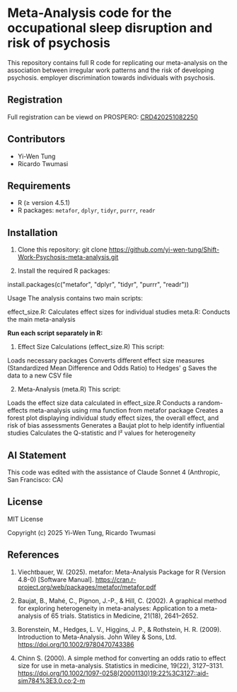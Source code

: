 # Meta-Analysis code for the occupational sleep disruption and risk of psychosis

This repository contains full R code for replicating our meta-analysis on the association between irregular work patterns and the risk of developing psychosis. employer discrimination towards individuals with psychosis.

## Registration

Full registration can be viewd on PROSPERO: [CRD420251082250](https://www.crd.york.ac.uk/PROSPERO/view/CRD420251082250)

## Contributors

- Yi-Wen Tung
- Ricardo Twumasi

## Requirements 

- R (≥ version 4.5.1)
- R packages: `metafor`, `dplyr`, `tidyr`, `purrr`, `readr`

## Installation

1. Clone this repository: git clone https://github.com/yi-wen-tung/Shift-Work-Psychosis-meta-analysis.git

2. Install the required R packages:

install.packages(c("metafor", "dplyr", "tidyr", "purrr", "readr"))

Usage
The analysis contains two main scripts:

effect_size.R: Calculates effect sizes for individual studies
meta.R: Conducts the main meta-analysis

**Run each script separately in R:**
1. Effect Size Calculations (effect_size.R)
This script:

Loads necessary packages
Converts different effect size measures (Standardized Mean Difference and Odds Ratio) to Hedges' g 
Saves the data to a new CSV file

2. Meta-Analysis (meta.R)
This script:

Loads the effect size data calculated in effect_size.R
Conducts a random-effects meta-analysis using rma function from metafor package
Creates a forest plot displaying individual study effect sizes, the overall effect, and risk of bias assessments
Generates a Baujat plot to help identify influential studies
Calculates the Q-statistic and I² values for heterogeneity

## AI Statement

This code was edited with the assistance of Claude Sonnet 4 (Anthropic, San Francisco: CA)

## License

MIT License

Copyright (c) 2025 Yi-Wen Tung, Ricardo Twumasi

## References

1. Viechtbauer, W. (2025). metafor: Meta-Analysis Package for R (Version 4.8-0) [Software Manual]. https://cran.r-project.org/web/packages/metafor/metafor.pdf

3. Baujat, B., Mahé, C., Pignon, J.-P., & Hill, C. (2002). A graphical method for exploring heterogeneity in meta-analyses: Application to a meta-analysis of 65 trials. Statistics in Medicine, 21(18), 2641–2652.

4. Borenstein, M., Hedges, L. V., Higgins, J. P., & Rothstein, H. R. (2009). Introduction to Meta-Analysis. John Wiley & Sons, Ltd.
https://doi.org/10.1002/9780470743386

5. Chinn S. (2000). A simple method for converting an odds ratio to effect size for use in meta-analysis. Statistics in medicine, 19(22), 3127–3131. https://doi.org/10.1002/1097-0258(20001130)19:22%3C3127::aid-sim784%3E3.0.co;2-m
